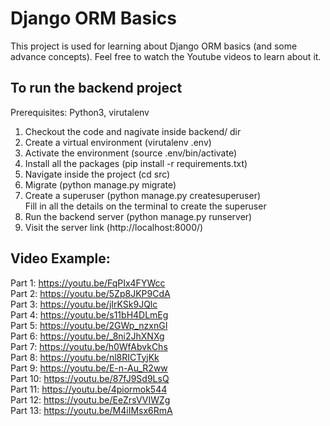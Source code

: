 # Django ORM Basics
This project is used for learning about Django ORM basics (and some advance concepts).
Feel free to watch the Youtube videos to learn about it.

## To run the backend project
Prerequisites: Python3, virutalenv

1. Checkout the code and nagivate inside backend/ dir
2. Create a virtual environment (virutalenv .env)
3. Activate the environment (source .env/bin/activate)
4. Install all the packages (pip install -r requirements.txt)
5. Navigate inside the project (cd src)
6. Migrate (python manage.py migrate)
7. Create a superuser (python manage.py createsuperuser) <br />
   Fill in all the details on the terminal to create the superuser
8. Run the backend server (python manage.py runserver)
9. Visit the server link (http://localhost:8000/)

## Video Example:
Part 1: https://youtu.be/FqPIx4FYWcc<br/>
Part 2: https://youtu.be/5Zp8JKP9CdA<br/>
Part 3: https://youtu.be/jIrKSk9JQlc<br/>
Part 4: https://youtu.be/s11bH4DLmEg<br/>
Part 5: https://youtu.be/2GWp_nzxnGI<br/>
Part 6: https://youtu.be/_8ni2JhXNXg<br/>
Part 7: https://youtu.be/h0WfAbvkChs<br/>
Part 8: https://youtu.be/nl8RICTyjKk<br/>
Part 9: https://youtu.be/E-n-Au_R2ww<br/>
Part 10: https://youtu.be/87fJ9Sd9LsQ<br/>
Part 11: https://youtu.be/4piormok544<br/>
Part 12: https://youtu.be/EeZrsVVIWZg<br/>
Part 13: https://youtu.be/M4iIMsx6RmA<br/>
